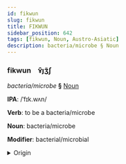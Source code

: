 ```yaml
---
id: fikwun
slug: fikwun
title: FIKWUN
sidebar_position: 642
tags: [fikwun, Noun, Austro-Asiatic]
description: bacteria/microbe § Noun
---
```


### fikwun&emsp;<span kind="abugida">ɤ̑ȷʒ̃ʃ</span>

*bacteria/microbe* **§** [Noun](../../tags/Noun)

**IPA**: /ˈfɪk.wʌn/

**Verb**: to be a bacteria/microbe

**Noun**: bacteria/microbe

**Modifier**: bacterial/microbial

<details>
    <summary>Origin</summary>
    Vietnamese vi khuẩn [vɪj˧˧ kʰwəŋ˨˩˦] <br/>
    <em>Austro-Asiatic Language Family</em>
</details>